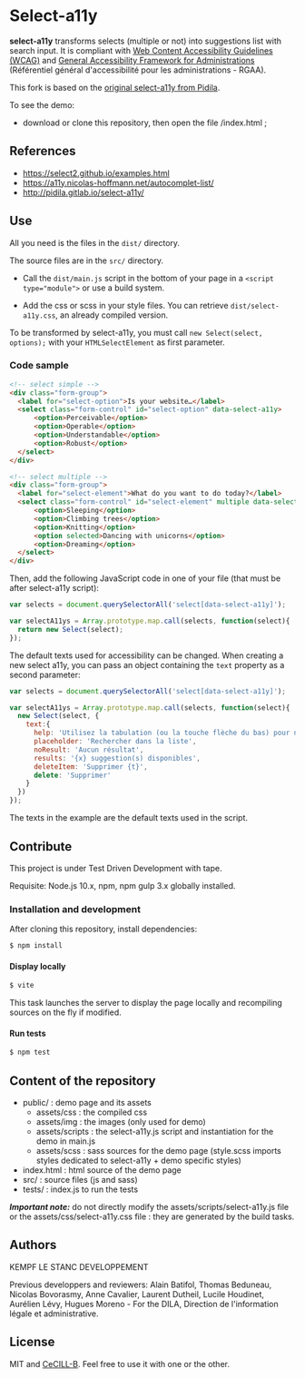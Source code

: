 # Select-a11y

**select-a11y** transforms selects (multiple or not) into suggestions list with search input. It is compliant with [Web Content Accessibility Guidelines (WCAG)](https://www.w3.org/WAI/intro/wcag) and [General Accessibility Framework for Administrations](https://disic.github.io/rgaa_referentiel_en/introduction-RGAA.html) (Référentiel général d'accessibilité pour les administrations - RGAA).

This fork is based on the [original select-a11y from Pidila](http://pidila.gitlab.io/select-a11y/).

To see the demo:
* download or clone this repository, then open the file /index.html ;

## References

- https://select2.github.io/examples.html
- https://a11y.nicolas-hoffmann.net/autocomplet-list/
- http://pidila.gitlab.io/select-a11y/

## Use

All you need is the files in the `dist/` directory.

The source files are in the `src/` directory.

- Call the `dist/main.js` script in the bottom of your page in a `<script type="module">` or use a build system.

- Add the css or scss in your style files.
You can retrieve `dist/select-a11y.css`, an already compiled version.

To be transformed by select-a11y, you must call `new Select(select, options);` with your `HTMLSelectElement` as first parameter.


### Code sample

```html
<!-- select simple -->
<div class="form-group">
  <label for="select-option">Is your website…</label>
  <select class="form-control" id="select-option" data-select-a11y>
      <option>Perceivable</option>
      <option>Operable</option>
      <option>Understandable</option>
      <option>Robust</option>
  </select>
</div>

<!-- select multiple -->
<div class="form-group">
  <label for="select-element">What do you want to do today?</label>
  <select class="form-control" id="select-element" multiple data-select-a11y data-placeholder="Search in list">
      <option>Sleeping</option>
      <option>Climbing trees</option>
      <option>Knitting</option>
      <option selected>Dancing with unicorns</option>
      <option>Dreaming</option>
  </select>
</div>
```

Then, add the following JavaScript code in one of your file (that must be after select-a11y script):

```js
var selects = document.querySelectorAll('select[data-select-a11y]');

var selectA11ys = Array.prototype.map.call(selects, function(select){
  return new Select(select);
});
```

The default texts used for accessibility can be changed. When creating a new select a11y, you can pass an object containing the `text` property as a second parameter:

```js
var selects = document.querySelectorAll('select[data-select-a11y]');

var selectA11ys = Array.prototype.map.call(selects, function(select){
  new Select(select, {
    text:{
      help: 'Utilisez la tabulation (ou la touche flèche du bas) pour naviguer dans la liste des suggestions',
      placeholder: 'Rechercher dans la liste',
      noResult: 'Aucun résultat',
      results: '{x} suggestion(s) disponibles',
      deleteItem: 'Supprimer {t}',
      delete: 'Supprimer'
    }
  })
});
```

The texts in the example are the default texts used in the script.

## Contribute

This project is under Test Driven Development with tape.

Requisite: Node.js 10.x, npm, npm gulp 3.x globally installed.

### Installation and development

After cloning this repository, install dependencies:

```bash
$ npm install
```

#### Display locally

```bash
$ vite
```

This task launches the server to display the page locally and recompiling sources on the fly if modified.

#### Run tests

```bash
$ npm test
```

## Content of the repository

* public/ : demo page and its assets
  * assets/css : the compiled css
  * assets/img : the images (only used for demo)
  * assets/scripts : the select-a11y.js script and instantiation for the demo in main.js
  * assets/scss : sass sources for the demo page (style.scss imports styles dedicated to select-a11y + demo specific styles)
* index.html : html source of the demo page
* src/ : source files (js and sass)
* tests/ : index.js to run the tests

***Important note:*** do not directly modify the assets/scripts/select-a11y.js file or the assets/css/select-a11y.css file : they are generated by the build tasks.

## Authors

KEMPF LE STANC DEVELOPPEMENT 

Previous developpers and reviewers: Alain Batifol, Thomas Beduneau, Nicolas Bovorasmy, Anne Cavalier, Laurent Dutheil, Lucile Houdinet, Aurélien Lévy, Hugues Moreno - For the DILA, Direction de l'information légale et administrative.

## License

MIT and [CeCILL-B](http://www.cecill.info/licences/Licence_CeCILL-B_V1-fr.html). Feel free to use it with one or the other.
